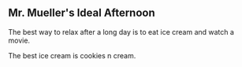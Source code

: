 ## Mr. Mueller's Ideal Afternoon

The best way to relax after a long day is to eat ice cream and watch a movie.

The best ice cream is cookies n cream.
